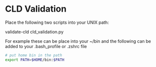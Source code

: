 # CLD Validation

Place the following two scripts into your UNIX path:

validate-cld
cld_validation.py

For example these can be place into your ~/bin and the following can
be added to your .bash_profile or .zshrc file

```sh
# put home bin in the path
export PATH=$HOME/bin:$PATH
```
